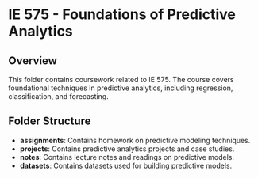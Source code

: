# IE 575 - Foundations of Predictive Analytics

## Overview
This folder contains coursework related to IE 575. The course covers foundational techniques in predictive analytics, including regression, classification, and forecasting.

## Folder Structure
- **assignments**: Contains homework on predictive modeling techniques.
- **projects**: Contains predictive analytics projects and case studies.
- **notes**: Contains lecture notes and readings on predictive models.
- **datasets**: Contains datasets used for building predictive models.
